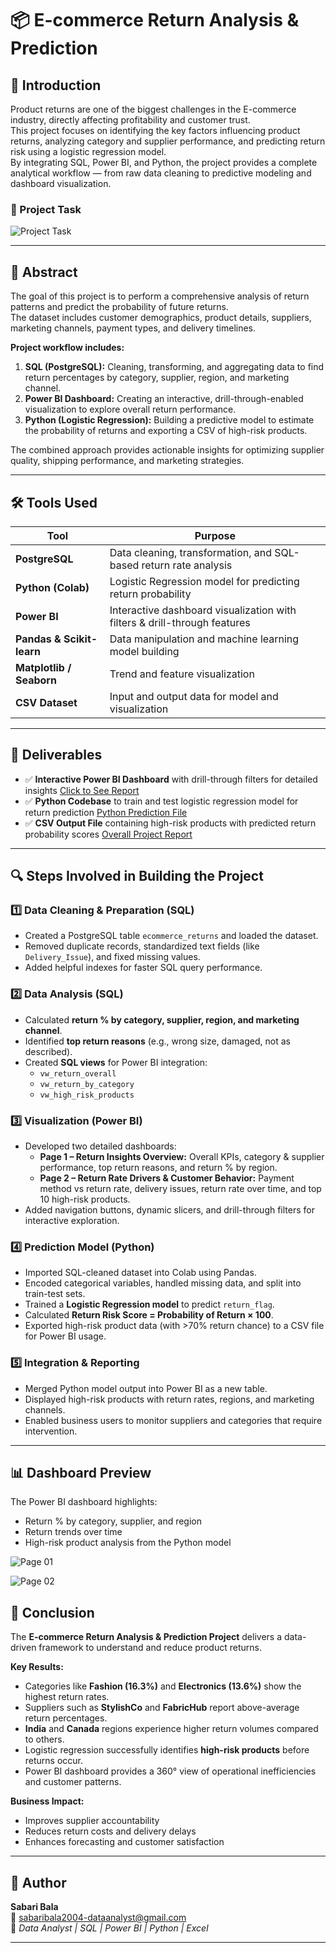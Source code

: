 # 📦 E-commerce Return Analysis & Prediction

## 🧩 Introduction
Product returns are one of the biggest challenges in the E-commerce industry, directly affecting profitability and customer trust.  
This project focuses on identifying the key factors influencing product returns, analyzing category and supplier performance, and predicting return risk using a logistic regression model.  
By integrating SQL, Power BI, and Python, the project provides a complete analytical workflow — from raw data cleaning to predictive modeling and dashboard visualization.

### 📌 Project Task
![Project Task](https://github.com/user-attachments/assets/1cd6a1af-92c7-4ed6-8fb0-135fc7178ad4)

---

## 🧠 Abstract
The goal of this project is to perform a comprehensive analysis of return patterns and predict the probability of future returns.  
The dataset includes customer demographics, product details, suppliers, marketing channels, payment types, and delivery timelines.  

**Project workflow includes:**
1. **SQL (PostgreSQL):** Cleaning, transforming, and aggregating data to find return percentages by category, supplier, region, and marketing channel.  
2. **Power BI Dashboard:** Creating an interactive, drill-through-enabled visualization to explore overall return performance.  
3. **Python (Logistic Regression):** Building a predictive model to estimate the probability of returns and exporting a CSV of high-risk products.

The combined approach provides actionable insights for optimizing supplier quality, shipping performance, and marketing strategies.

---

## 🛠️ Tools Used
| Tool | Purpose |
|------|----------|
| **PostgreSQL** | Data cleaning, transformation, and SQL-based return rate analysis |
| **Python (Colab)** | Logistic Regression model for predicting return probability |
| **Power BI** | Interactive dashboard visualization with filters & drill-through features |
| **Pandas & Scikit-learn** | Data manipulation and machine learning model building |
| **Matplotlib / Seaborn** | Trend and feature visualization |
| **CSV Dataset** | Input and output data for model and visualization |

---

## 🚀 Deliverables
- ✅ **Interactive Power BI Dashboard** with drill-through filters for detailed insights  <a href="https://github.com/sabaribala2004-dataanalyst/E-commerce-Return-Rate-Reduction-Analysis/blob/main/Rate%20Reduction%20Analysis%20Dashboard.pbix"> Click to See Report</a>
- ✅ **Python Codebase** to train and test logistic regression model for return prediction <a href="https://github.com/sabaribala2004-dataanalyst/E-commerce-Return-Rate-Reduction-Analysis/blob/main/Return%20Risk%20Prediction.py"> Python Prediction File</a>
- ✅ **CSV Output File** containing high-risk products with predicted return probability scores  <a href="https://github.com/sabaribala2004-dataanalyst/E-commerce-Return-Rate-Reduction-Analysis/blob/main/Project%20Report.pdf"> Overall Project Report</a>

---

## 🔍 Steps Involved in Building the Project

### 1️⃣ Data Cleaning & Preparation (SQL)
- Created a PostgreSQL table `ecommerce_returns` and loaded the dataset.  
- Removed duplicate records, standardized text fields (like `Delivery_Issue`), and fixed missing values.  
- Added helpful indexes for faster SQL query performance.

### 2️⃣ Data Analysis (SQL)
- Calculated **return % by category, supplier, region, and marketing channel**.  
- Identified **top return reasons** (e.g., wrong size, damaged, not as described).  
- Created **SQL views** for Power BI integration:
  - `vw_return_overall`
  - `vw_return_by_category`
  - `vw_high_risk_products`

### 3️⃣ Visualization (Power BI)
- Developed two detailed dashboards:
  - **Page 1 – Return Insights Overview:** Overall KPIs, category & supplier performance, top return reasons, and return % by region.  
  - **Page 2 – Return Rate Drivers & Customer Behavior:** Payment method vs return rate, delivery issues, return rate over time, and top 10 high-risk products.  
- Added navigation buttons, dynamic slicers, and drill-through filters for interactive exploration.

### 4️⃣ Prediction Model (Python)
- Imported SQL-cleaned dataset into Colab using Pandas.  
- Encoded categorical variables, handled missing data, and split into train-test sets.  
- Trained a **Logistic Regression model** to predict `return_flag`.  
- Calculated **Return Risk Score = Probability of Return × 100**.  
- Exported high-risk product data (with >70% return chance) to a CSV file for Power BI usage.

### 5️⃣ Integration & Reporting
- Merged Python model output into Power BI as a new table.  
- Displayed high-risk products with return rates, regions, and marketing channels.  
- Enabled business users to monitor suppliers and categories that require intervention.

---
## 📊 Dashboard Preview
The Power BI dashboard highlights:
- Return % by category, supplier, and region
- Return trends over time
- High-risk product analysis from the Python model

![Page 01](https://github.com/user-attachments/assets/cc8553a7-e19c-4f3d-acb8-9fec6fc40f42)

![Page 02](https://github.com/user-attachments/assets/d4778cc5-9b3b-4876-a64f-5658a162d330)



## 🎯 Conclusion
The **E-commerce Return Analysis & Prediction Project** delivers a data-driven framework to understand and reduce product returns.  

**Key Results:**
- Categories like **Fashion (16.3%)** and **Electronics (13.6%)** show the highest return rates.  
- Suppliers such as **StylishCo** and **FabricHub** report above-average return percentages.  
- **India** and **Canada** regions experience higher return volumes compared to others.  
- Logistic regression successfully identifies **high-risk products** before returns occur.  
- Power BI dashboard provides a 360° view of operational inefficiencies and customer patterns.  

**Business Impact:**
- Improves supplier accountability  
- Reduces return costs and delivery delays  
- Enhances forecasting and customer satisfaction  

---

## 👤 Author
**Sabari Bala**  
📧 [sabaribala2004-dataanalyst@gmail.com](mailto:sabaribala2004-dataanalyst@gmail.com)  
💼 *Data Analyst | SQL | Power BI | Python | Excel*

---


